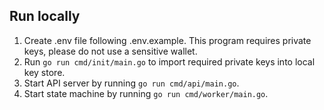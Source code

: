 
## Run locally
1. Create .env file following .env.example. This program requires private keys, please do not use a sensitive wallet.
2. Run `go run cmd/init/main.go` to import required private keys into local key store.
3. Start API server by running `go run cmd/api/main.go`.
4. Start state machine by running `go run cmd/worker/main.go`.
